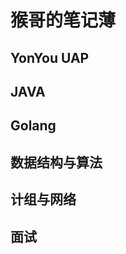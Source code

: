 #                                               猴哥的笔记薄

## **YonYou UAP**

[UAP的通讯模型解析]: https://stevenhoukai.github.io/2019/07/19/20190719-2/	"UAP的通讯模型解析"

## **JAVA**

## **Golang**

## **数据结构与算法**

## **计组与网络**

## **面试**

